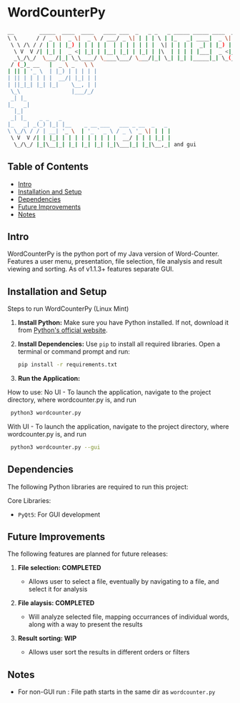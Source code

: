 # WordCounterPy
```bash
__        _____  ____  ____   ____ ___  _   _ _   _ _____ _____ ____  _ 
\ \      / / _ \|  _ \|  _ \ / ___/ _ \| | | | \ | |_   _| ____|  _ \| |
 \ \ /\ / / | | | |_) | | | | |  | | | | | | |  \| | | | |  _| | |_) | |
  \ V  V /| |_| |  _ <| |_| | |__| |_| | |_| | |\  | | | | |___|  _ <|_|
  _\_/\_/  \___/|_| \_\____/ \____\___/ \___/|_| \_| |_| |_____|_| \_(_)
 / (_)_ __   |  _ \ _   \ \                                             
| || | '_ \  | |_) | | | | |                                            
| || | | | | |  __/| |_| | |                                            
| ||_|_| |_| |_|    \__, | |                                            
 \_\                |___/_/                                             
 _| |_                                                                  
|_   _|                                                                 
  |_|                                                                   
 _| |_    _ _   _                                                       
|_   _| _(_) |_| |__    _ __ ___   ___ _ __  _   _                      
\ \_/\ / / | __| '_ \  | '_ ` _ \ / _ \ '_ \| | | |                     
 \ V  V /| | |_| | | | | | | | | |  __/ | | | |_| |                     
  \_/\_/ |_|\__|_| |_| |_| |_| |_|\___|_| |_|\__,_| and gui     
  ```

## Table of Contents
- [Intro](#introduction)
- [Installation and Setup](#installation-and-setup)
- [Dependencies](#dependencies)
- [Future Improvements](#future-improvements)
- [Notes](#notes)

## Intro

WordCounterPy is the python port of my Java version of Word-Counter. Features a user menu, presentation, file selection, file analysis and result viewing and sorting. As of v1.1.3+ features separate GUI.

## Installation and Setup

Steps to run WordCounterPy (Linux Mint)

1. **Install Python:**
   Make sure you have Python installed. If not, download it from [Python's official website](https://www.python.org/downloads/).

2. **Install Dependencies:**
   Use `pip` to install all required libraries. Open a terminal or command prompt and run:
   ```bash
   pip install -r requirements.txt
   ```
3. **Run the Application:**

How to use:
   No UI - To launch the application, navigate to the project directory, where wordcounter.py is, and run 
   ```bash
    python3 wordcounter.py
   ```
   With UI - To launch the application, navigate to the project directory, where wordcounter.py is, and run 
   ```bash
    python3 wordcounter.py --gui
   ```

## Dependencies
The following Python libraries are required to run this project:

Core Libraries:

- `PyQt5`: For GUI development

## Future Improvements
The following features are planned for future releases:

1. **File selection: COMPLETED**
    - Allows user to select a file, eventually by navigating to a file, and select it for analysis

2. **File alaysis: COMPLETED**
    - Will analyze selected file, mapping occurrances of individual words, along with a way to present the results

3. **Result sorting: WIP**
    - Allows user sort the results in different orders or filters


## Notes
- For non-GUI run : File path starts in the same dir as `wordcounter.py`